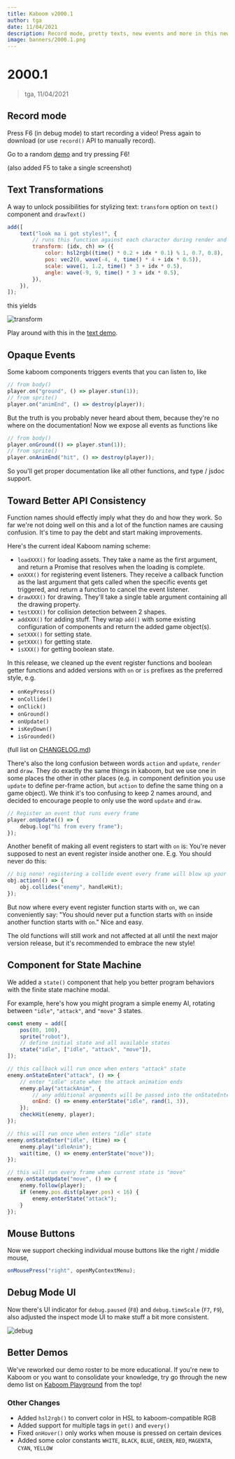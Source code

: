 ```yaml
---
title: Kaboom v2000.1
author: tga
date: 11/04/2021
description: Record mode, pretty texts, new events and more in this new version!
image: banners/2000.1.png
---
```


# 2000.1

> tga, 11/04/2021

## Record mode

Press F6 (in debug mode) to start recording a video! Press again to download (or
use `record()` API to manually record).

Go to a random [demo](https://kaboomjs.com/play?demo=platformer) and try
pressing F6!

(also added F5 to take a single screenshot)

## Text Transformations

A way to unlock possibilities for stylizing text: `transform` option on `text()`
component and `drawText()`

```js
add([
    text("look ma i got styles!", {
        // runs this function against each character during render and apply the style returned
        transform: (idx, ch) => ({
            color: hsl2rgb((time() * 0.2 + idx * 0.1) % 1, 0.7, 0.8),
            pos: vec2(0, wave(-4, 4, time() * 4 + idx * 0.5)),
            scale: wave(1, 1.2, time() * 3 + idx * 0.5),
            angle: wave(-9, 9, time() * 3 + idx * 0.5),
        }),
    }),
]);
```

this yields

![transform](2000.1/transform.gif)

Play around with this in the [text demo](https://kaboomjs.com/play?demo=text).

## Opaque Events

Some kaboom components triggers events that you can listen to, like

```js
// from body()
player.on("ground", () => player.stun(1));
// from sprite()
player.on("animEnd", () => destroy(player));
```

But the truth is you probably never heard about them, because they're no where
on the documentation! Now we expose all events as functions like

```js
// from body()
player.onGround(() => player.stun(1));
// from sprite()
player.onAnimEnd("hit", () => destroy(player));
```

So you'll get proper documentation like all other functions, and type / jsdoc
support.

## Toward Better API Consistency

Function names should effectly imply what they do and how they work. So far
we're not doing well on this and a lot of the function names are causing
confusion. It's time to pay the debt and start making improvements.

Here's the current ideal Kaboom naming scheme:

-   `loadXXX()` for loading assets. They take a name as the first argument, and
    return a Promise that resolves when the loading is complete.
-   `onXXX()` for registering event listeners. They receive a callback function as
    the last argument that gets called when the specific events get triggered, and
    return a function to cancel the event listener.
-   `drawXXX()` for drawing. They'll take a single table argument containing all
    the drawing property.
-   `testXXX()` for collision detection between 2 shapes.
-   `addXXX()` for adding stuff. They wrap `add()` with some existing
    configuration of components and return the added game object(s).
-   `setXXX()` for setting state.
-   `getXXX()` for getting state.
-   `isXXX()` for getting boolean state.

In this release, we cleaned up the event register functions and boolean getter
functions and added versions with `on` or `is` prefixes as the preferred style,
e.g.

-   `onKeyPress()`
-   `onCollide()`
-   `onClick()`
-   `onGround()`
-   `onUpdate()`
-   `isKeyDown()`
-   `isGrounded()`

(full list on
[CHANGELOG.md](https://github.com/replit/kaboom/blob/master/CHANGELOG.md#v200010-record-mode))

There's also the long confusion between words `action` and `update`, `render`
and `draw`. They do exactly the same things in kaboom, but we use one in some
places the other in other places (e.g. in component definition you use `update`
to define per-frame action, but `action` to define the same thing on a game
object). We think it's too confusing to keep 2 names around, and decided to
encourage people to only use the word `update` and `draw`.

```js
// Register an event that runs every frame
player.onUpdate(() => {
    debug.log("hi from every frame");
});
```

Another benefit of making all event registers to start with `on` is: You're
never supposed to nest an event register inside another one. E.g. You should
never do this:

```js
// big nono! registering a collide event every frame will blow up your system
obj.action(() => {
    obj.collides("enemy", handleHit);
});
```

But now where every event register function starts with `on`, we can
conveniently say: "You should never put a function starts with `on` inside
another function starts with `on`." Nice and easy.

The old functions will still work and not affected at all until the next major
version release, but it's recommended to embrace the new style!

## Component for State Machine

We added a `state()` component that help you better program behaviors with the
finite state machine modal.

For example, here's how you might program a simple enemy AI, rotating between
`"idle"`, `"attack"`, and `"move"` 3 states.

```js
const enemy = add([
    pos(80, 100),
    sprite("robot"),
    // define initial state and all available states
    state("idle", ["idle", "attack", "move"]),
]);

// this callback will run once when enters "attack" state
enemy.onStateEnter("attack", () => {
    // enter "idle" state when the attack animation ends
    enemy.play("attackAnim", {
        // any additional arguments will be passed into the onStateEnter() callback
        onEnd: () => enemy.enterState("idle", rand(1, 3)),
    });
    checkHit(enemy, player);
});

// this will run once when enters "idle" state
enemy.onStateEnter("idle", (time) => {
    enemy.play("idleAnim");
    wait(time, () => enemy.enterState("move"));
});

// this will run every frame when current state is "move"
enemy.onStateUpdate("move", () => {
    enemy.follow(player);
    if (enemy.pos.dist(player.pos) < 16) {
        enemy.enterState("attack");
    }
});
```

## Mouse Buttons

Now we support checking individual mouse buttons like the right / middle mouse,

```js
onMousePress("right", openMyContextMenu);
```

## Debug Mode UI

Now there's UI indicator for `debug.paused` (`F8`) and `debug.timeScale` (`F7`,
`F9`), also adjusted the inspect mode UI to make stuff a bit more consistent.

![debug](2000.1/debug.png)

## Better Demos

We've reworked our demo roster to be more educational. If you're new to Kaboom
or you want to consolidate your knowledge, try go through the new demo list on
[Kaboom Playground](https://kaboomjs.com/play) from the top!

### Other Changes

-   Added `hsl2rgb()` to convert color in HSL to kaboom-compatible RGB
-   Added support for multiple tags in `get()` and `every()`
-   Fixed `onHover()` only works when mouse is pressed on certain devices
-   Added some color constants `WHITE`, `BLACK`, `BLUE`, `GREEN`, `RED`,
    `MAGENTA`, `CYAN`, `YELLOW`
